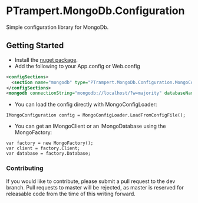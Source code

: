 # PTrampert.MongoDb.Configuration
Simple configuration library for MongoDb.

## Getting Started
* Install the [nuget package](https://www.nuget.org/packages/ptrampert.mongodb.configuration).
* Add the following to your App.config or Web.config
```xml
<configSections>
  <section name="mongodb" type="PTrampert.MongoDb.Configuration.MongoConfigurationSection, PTrampert.MongoDb.Configuration" />
</configSections>
<mongodb connectionString="mongodb://localhost/?w=majority" databaseName="testdb" />
```
* You can load the config directly with MongoConfigLoader:
```
IMongoConfiguration config = MongoConfigLoader.LoadFromConfigFile();
```
* You can get an IMongoClient or an IMongoDatabase using the MongoFactory:
```
var factory = new MongoFactory();
var client = factory.Client;
var database = factory.Database;
```

### Contributing
If you would like to contribute, please submit a pull request to the dev branch. Pull requests to master will be rejected, as master is reserved for releasable code from the time of this writing forward.
